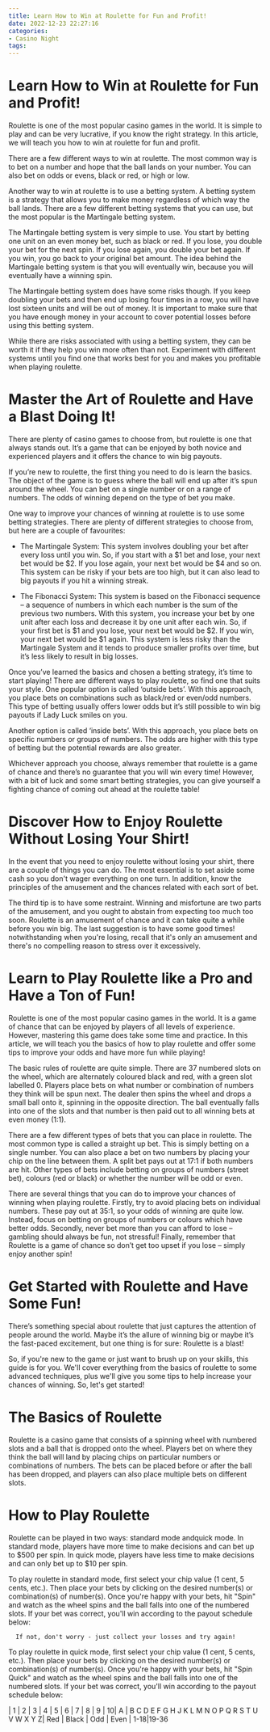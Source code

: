```yaml
---
title: Learn How to Win at Roulette for Fun and Profit!
date: 2022-12-23 22:27:16
categories:
- Casino Night
tags:
---
```



#  Learn How to Win at Roulette for Fun and Profit!

Roulette is one of the most popular casino games in the world. It is simple to play and can be very lucrative, if you know the right strategy. In this article, we will teach you how to win at roulette for fun and profit.

There are a few different ways to win at roulette. The most common way is to bet on a number and hope that the ball lands on your number. You can also bet on odds or evens, black or red, or high or low.

Another way to win at roulette is to use a betting system. A betting system is a strategy that allows you to make money regardless of which way the ball lands. There are a few different betting systems that you can use, but the most popular is the Martingale betting system.

The Martingale betting system is very simple to use. You start by betting one unit on an even money bet, such as black or red. If you lose, you double your bet for the next spin. If you lose again, you double your bet again. If you win, you go back to your original bet amount. The idea behind the Martingale betting system is that you will eventually win, because you will eventually have a winning spin.

The Martingale betting system does have some risks though. If you keep doubling your bets and then end up losing four times in a row, you will have lost sixteen units and will be out of money. It is important to make sure that you have enough money in your account to cover potential losses before using this betting system.

While there are risks associated with using a betting system, they can be worth it if they help you win more often than not. Experiment with different systems until you find one that works best for you and makes you profitable when playing roulette.

#  Master the Art of Roulette and Have a Blast Doing It!

There are plenty of casino games to choose from, but roulette is one that always stands out. It’s a game that can be enjoyed by both novice and experienced players and it offers the chance to win big payouts.

If you’re new to roulette, the first thing you need to do is learn the basics. The object of the game is to guess where the ball will end up after it’s spun around the wheel. You can bet on a single number or on a range of numbers. The odds of winning depend on the type of bet you make.

One way to improve your chances of winning at roulette is to use some betting strategies. There are plenty of different strategies to choose from, but here are a couple of favourites:

* The Martingale System: This system involves doubling your bet after every loss until you win. So, if you start with a $1 bet and lose, your next bet would be $2. If you lose again, your next bet would be $4 and so on. This system can be risky if your bets are too high, but it can also lead to big payouts if you hit a winning streak.

* The Fibonacci System: This system is based on the Fibonacci sequence – a sequence of numbers in which each number is the sum of the previous two numbers. With this system, you increase your bet by one unit after each loss and decrease it by one unit after each win. So, if your first bet is $1 and you lose, your next bet would be $2. If you win, your next bet would be $1 again. This system is less risky than the Martingale System and it tends to produce smaller profits over time, but it’s less likely to result in big losses.

Once you’ve learned the basics and chosen a betting strategy, it’s time to start playing! There are different ways to play roulette, so find one that suits your style. One popular option is called ‘outside bets’. With this approach, you place bets on combinations such as black/red or even/odd numbers. This type of betting usually offers lower odds but it’s still possible to win big payouts if Lady Luck smiles on you.

Another option is called ‘inside bets’. With this approach, you place bets on specific numbers or groups of numbers. The odds are higher with this type of betting but the potential rewards are also greater.

Whichever approach you choose, always remember that roulette is a game of chance and there’s no guarantee that you will win every time! However, with a bit of luck and some smart betting strategies, you can give yourself a fighting chance of coming out ahead at the roulette table!

#  Discover How to Enjoy Roulette Without Losing Your Shirt!

In the event that you need to enjoy roulette without losing your shirt, there are a couple of things you can do. The most essential is to set aside some cash so you don't wager everything on one turn. In addition, know the principles of the amusement and the chances related with each sort of bet.

The third tip is to have some restraint. Winning and misfortune are two parts of the amusement, and you ought to abstain from expecting too much too soon. Roulette is an amusement of chance and it can take quite a while before you win big. The last suggestion is to have some good times! notwithstanding when you're losing, recall that it's only an amusement and there's no compelling reason to stress over it excessively.

#  Learn to Play Roulette like a Pro and Have a Ton of Fun!

Roulette is one of the most popular casino games in the world. It is a game of chance that can be enjoyed by players of all levels of experience. However, mastering this game does take some time and practice. In this article, we will teach you the basics of how to play roulette and offer some tips to improve your odds and have more fun while playing!

The basic rules of roulette are quite simple. There are 37 numbered slots on the wheel, which are alternately coloured black and red, with a green slot labelled 0. Players place bets on what number or combination of numbers they think will be spun next. The dealer then spins the wheel and drops a small ball onto it, spinning in the opposite direction. The ball eventually falls into one of the slots and that number is then paid out to all winning bets at even money (1:1).

There are a few different types of bets that you can place in roulette. The most common type is called a straight up bet. This is simply betting on a single number. You can also place a bet on two numbers by placing your chip on the line between them. A split bet pays out at 17:1 if both numbers are hit. Other types of bets include betting on groups of numbers (street bet), colours (red or black) or whether the number will be odd or even.

There are several things that you can do to improve your chances of winning when playing roulette. Firstly, try to avoid placing bets on individual numbers. These pay out at 35:1, so your odds of winning are quite low. Instead, focus on betting on groups of numbers or colours which have better odds. Secondly, never bet more than you can afford to lose – gambling should always be fun, not stressful! Finally, remember that Roulette is a game of chance so don’t get too upset if you lose – simply enjoy another spin!

#  Get Started with Roulette and Have Some Fun!

There’s something special about roulette that just captures the attention of people around the world. Maybe it’s the allure of winning big or maybe it’s the fast-paced excitement, but one thing is for sure: Roulette is a blast!

So, if you're new to the game or just want to brush up on your skills, this guide is for you. We'll cover everything from the basics of roulette to some advanced techniques, plus we'll give you some tips to help increase your chances of winning. So, let's get started!

# The Basics of Roulette

Roulette is a casino game that consists of a spinning wheel with numbered slots and a ball that is dropped onto the wheel. Players bet on where they think the ball will land by placing chips on particular numbers or combinations of numbers. The bets can be placed before or after the ball has been dropped, and players can also place multiple bets on different slots.

# How to Play Roulette

Roulette can be played in two ways: standard mode andquick mode. In standard mode, players have more time to make decisions and can bet up to $500 per spin. In quick mode, players have less time to make decisions and can only bet up to $10 per spin.

To play roulette in standard mode, first select your chip value (1 cent, 5 cents, etc.). Then place your bets by clicking on the desired number(s) or combination(s) of number(s). Once you're happy with your bets, hit "Spin" and watch as the wheel spins and the ball falls into one of the numbered slots. If your bet was correct, you'll win according to the payout schedule below:



























      If not, don't worry - just collect your losses and try again!

To play roulette in quick mode, first select your chip value (1 cent, 5 cents, etc.). Then place your bets by clicking on the desired number(s) or combination(s) of number(s). Once you're happy with your bets, hit "Spin Quick" and watch as the wheel spins and the ball falls into one of the numbered slots. If your bet was correct, you'll win according to the payout schedule below:



 | 1 | 2 | 3 | 4 | 5 | 6 | 7 | 8 | 9 | 10| A | B C D E F G H J K L M N O P Q R S T U V W X Y Z| Red | Black | Odd | Even | 1-18|19-36